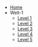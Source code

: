<!-- docs/_sidebar.md -->

* [Home](/)
* Welt-1
    * [Level 1](Welt_1_Lvl_1.md)
    * [Level 2](Welt_1_Lvl_2.md)
    * [Level 3](Welt_1_Lvl_3.md)
    * [Level 4](Welt_1_Lvl_4.md)
    * [Level 5](Welt_1_Lvl_5.md)